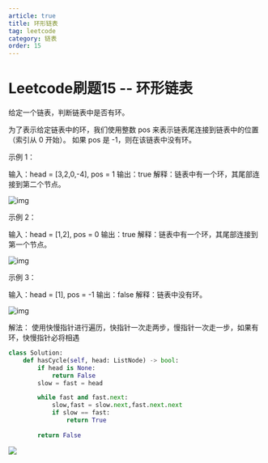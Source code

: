```yaml
---
article: true
title: 环形链表
tag: leetcode
category: 链表
order: 15
---
```


# Leetcode刷题15 -- 环形链表

给定一个链表，判断链表中是否有环。

为了表示给定链表中的环，我们使用整数 pos 来表示链表尾连接到链表中的位置（索引从 0 开始）。 如果 pos 是 -1，则在该链表中没有环。

 

示例 1：

输入：head = [3,2,0,-4], pos = 1
输出：true
解释：链表中有一个环，其尾部连接到第二个节点。

![img](https://assets.leetcode-cn.com/aliyun-lc-upload/uploads/2018/12/07/circularlinkedlist.png)


示例 2：

输入：head = [1,2], pos = 0
输出：true
解释：链表中有一个环，其尾部连接到第一个节点。

![img](https://assets.leetcode-cn.com/aliyun-lc-upload/uploads/2018/12/07/circularlinkedlist_test2.png)


示例 3：

输入：head = [1], pos = -1
输出：false
解释：链表中没有环。

![img](https://assets.leetcode-cn.com/aliyun-lc-upload/uploads/2018/12/07/circularlinkedlist_test3.png)



解法： 使用快慢指针进行遍历，快指针一次走两步，慢指针一次走一步，如果有环，快慢指针必将相遇

```python
class Solution:
    def hasCycle(self, head: ListNode) -> bool:
        if head is None:
            return False
        slow = fast = head

        while fast and fast.next:
            slow,fast = slow.next,fast.next.next
            if slow == fast:
                return True
            
        return False
```

![](https://golearning.oss-cn-shanghai.aliyuncs.com/obsidian扫码_搜索联合传播样式-标准色版.png)